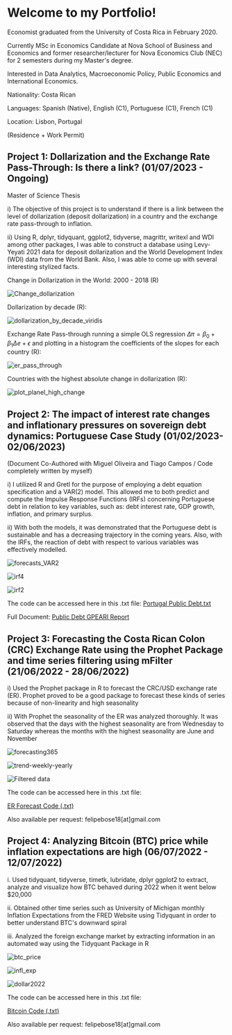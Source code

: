 # Welcome to my Portfolio!

Economist graduated from the University of Costa Rica in February 2020.

Currently MSc in Economics Candidate at Nova School of Business and Economics and former researcher/lecturer for Nova Economics Club (NEC) for 2 semesters during my Master's degree.

Interested in Data Analytics, Macroeconomic Policy, Public Economics and International Economics.

Nationality: Costa Rican

Languages: Spanish (Native), English (C1), Portuguese (C1), French (C1)

Location: Lisbon, Portugal
 
(Residence + Work Permit) 

## Project 1: Dollarization and the Exchange Rate Pass-Through: Is there a link? (01/07/2023 - Ongoing)

Master of Science Thesis

i) The objective of this project is to understand if there is a link between the level of dollarization (deposit dollarization) in a country and the exchange rate pass-through to inflation. 

ii) Using R, dplyr, tidyquant, ggplot2, tidyverse, magrittr, writexl and WDI among other packages, I was able to construct a database using Levy-Yeyati 2021 data for deposit dollarization and the World Development Index (WDI) data from the World Bank. Also, I was able to come up with several interesting stylized facts. 

Change in Dollarization in the World: 2000 - 2018 (R)

![Change_dollarization](https://github.com/lufebose/lufebose.github.io/assets/109878424/a16b0abd-f614-4089-8ab5-571afe61ae0e)

Dollarization by decade (R): 

![dollarization_by_decade_viridis](https://github.com/lufebose/lufebose.github.io/assets/109878424/9be94a0a-d9cc-4cf9-a2f5-6702b53a52cf)

Exchange Rate Pass-through running a simple OLS regression $\Delta \pi = \beta_0 + \beta_1 \Delta e + \epsilon$ and plotting in a histogram the coefficients of the slopes for each country (R):  

![er_pass_through](https://github.com/lufebose/lufebose.github.io/assets/109878424/7443e7cb-d843-45ff-9fcb-a0749ceacca9)

Countries with the highest absolute change in dollarization (R):

![plot_planel_high_change](https://github.com/lufebose/lufebose.github.io/assets/109878424/7a469d9f-9a05-4c2d-9ba5-51fb06fade7d)





## Project 2: The impact of interest rate changes and inflationary pressures on sovereign debt dynamics: Portuguese Case Study (01/02/2023-02/06/2023)

(Document Co-Authored with Miguel Oliveira and Tiago Campos / Code completely written by myself)

i) I utilized R and Gretl for the purpose of employing a debt equation specification and a VAR(2) model. This allowed me to both predict and compute the Impulse Response Functions (IRFs) concerning Portuguese debt in relation to key variables, such as: debt interest rate, GDP growth, inflation, and primary surplus.

ii) With both the models, it was demonstrated that the Portuguese debt is sustainable and has a decreasing trajectory in the coming years. Also, with the IRFs, the reaction of debt with respect to various variables was effectively modelled. 

![forecasts_VAR2](https://github.com/lufebose/lufebose.github.io/assets/109878424/c55dd2ba-32b0-402a-aa82-0f3d40dfbc24)

![irf4](https://github.com/lufebose/lufebose.github.io/assets/109878424/82c5d9ea-597c-45ba-8b50-072bc0107a27)

![irf2](https://github.com/lufebose/lufebose.github.io/assets/109878424/a1e27894-b9a8-4851-b314-f4d814e7804e)

The code can be accessed here in this .txt file:
[Portugal Public Debt.txt](https://github.com/lufebose/lufebose.github.io/files/12428664/Copy.Portugal.Public.Debt.R.txt)


Full Document:
[Public Debt GPEARI Report](https://github.com/lufebose/lufebose.github.io/files/12427787/Public.Debt.GPEARI.Report.-.Final.pdf)


## Project 3: Forecasting the Costa Rican Colon (CRC) Exchange Rate using the Prophet Package and time series filtering using mFilter (21/06/2022 - 28/06/2022)

i) Used the Prophet package in R to forecast the CRC/USD exchange rate (ER). Prophet proved to be a good package to forecast these kinds of series because of non-linearity and high seasonality

ii) With Prophet the seasonality of the ER was analyzed thoroughly. It was observed that the days with the highest seasonality are from Wednesday to Saturday whereas the months with the highest seasonality are June and November

![forecasting365](https://github.com/lufebose/lufebose.github.io/assets/109878424/990573c6-8ae5-4df5-bd74-75e2b4d34f36)

![trend-weekly-yearly](https://github.com/lufebose/lufebose.github.io/assets/109878424/8fa69be7-b44e-4434-8ed1-0f32ab04c898)

![Filtered data](https://github.com/lufebose/lufebose.github.io/assets/109878424/93812911-f126-4358-9a28-84522d964495)

The code can be accessed here in this .txt file:

[ER Forecast Code (.txt)](https://github.com/lufebose/lufebose.github.io/files/12428258/Copy.tc_forecast_prophet.R.txt) 

Also available per request: felipebose18[at]gmail.com


## Project 4: Analyzing Bitcoin (BTC) price while inflation expectations are high (06/07/2022 - 12/07/2022)

i. Used tidyquant, tidyverse, timetk, lubridate, dplyr ggplot2 to extract, analyze and visualize how BTC behaved during 2022 when it went below $20,000 

ii. Obtained other time series such as University of Michigan monthly Inflation Expectations from the FRED Website using Tidyquant in order to better understand BTC's downward spiral

iii. Analyzed the foreign exchange market by extracting information in an automated way using the Tidyquant Package in R

![btc_price](https://github.com/lufebose/lufebose.github.io/assets/109878424/c6db37b3-5885-44b4-bde3-e3d0d4b47229)

![infl_exp](https://github.com/lufebose/lufebose.github.io/assets/109878424/921acfbe-23ea-40c3-8697-f30c43a2bbe1)

![dollar2022](https://github.com/lufebose/lufebose.github.io/assets/109878424/ea7e7d90-0250-489f-a1fb-0d6563cf518f)

The code can be accessed here in this .txt file: 

[Bitcoin Code (.txt)](https://github.com/lufebose/lufebose.github.io/files/12428320/Copy.Bitcoin.Price.Analysis.and.forecast.R.txt) 

Also available per request: felipebose18[at]gmail.com






